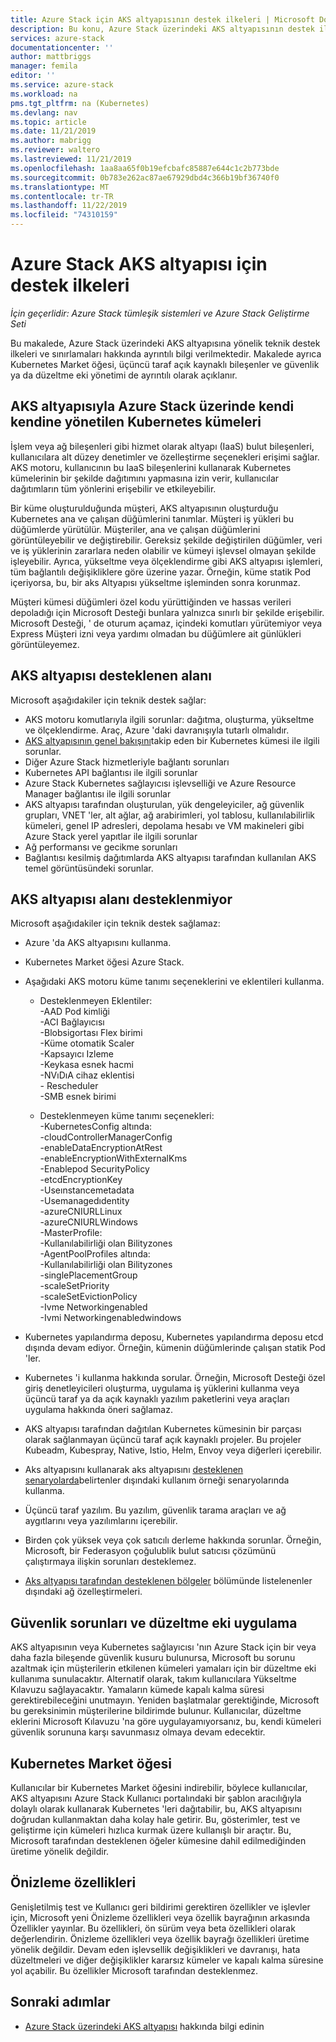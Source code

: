 ```yaml
---
title: Azure Stack için AKS altyapısının destek ilkeleri | Microsoft Docs
description: Bu konu, Azure Stack üzerindeki AKS altyapısının destek ilkelerini içerir.
services: azure-stack
documentationcenter: ''
author: mattbriggs
manager: femila
editor: ''
ms.service: azure-stack
ms.workload: na
pms.tgt_pltfrm: na (Kubernetes)
ms.devlang: nav
ms.topic: article
ms.date: 11/21/2019
ms.author: mabrigg
ms.reviewer: waltero
ms.lastreviewed: 11/21/2019
ms.openlocfilehash: 1aa8aa65f0b19efcbafc85887e644c1c2b773bde
ms.sourcegitcommit: 0b783e262ac87ae67929dbd4c366b19bf36740f0
ms.translationtype: MT
ms.contentlocale: tr-TR
ms.lasthandoff: 11/22/2019
ms.locfileid: "74310159"
---
```

# <a name="support-policies-for-aks-engine-on-azure-stack"></a>Azure Stack AKS altyapısı için destek ilkeleri

*İçin geçerlidir: Azure Stack tümleşik sistemleri ve Azure Stack Geliştirme Seti*

Bu makalede, Azure Stack üzerindeki AKS altyapısına yönelik teknik destek ilkeleri ve sınırlamaları hakkında ayrıntılı bilgi verilmektedir. Makalede ayrıca Kubernetes Market öğesi, üçüncü taraf açık kaynaklı bileşenler ve güvenlik ya da düzeltme eki yönetimi de ayrıntılı olarak açıklanır. 

## <a name="self-managed-kubernetes-clusters-on-azure-stack-with-aks-engine"></a>AKS altyapısıyla Azure Stack üzerinde kendi kendine yönetilen Kubernetes kümeleri

İşlem veya ağ bileşenleri gibi hizmet olarak altyapı (IaaS) bulut bileşenleri, kullanıcılara alt düzey denetimler ve özelleştirme seçenekleri erişimi sağlar. AKS motoru, kullanıcının bu IaaS bileşenlerini kullanarak Kubernetes kümelerinin bir şekilde dağıtımını yapmasına izin verir, kullanıcılar dağıtımların tüm yönlerini erişebilir ve etkileyebilir.

Bir küme oluşturulduğunda müşteri, AKS altyapısının oluşturduğu Kubernetes ana ve çalışan düğümlerini tanımlar. Müşteri iş yükleri bu düğümlerde yürütülür. Müşteriler, ana ve çalışan düğümlerini görüntüleyebilir ve değiştirebilir. Gereksiz şekilde değiştirilen düğümler, veri ve iş yüklerinin zararlara neden olabilir ve kümeyi işlevsel olmayan şekilde işleyebilir. Ayrıca, yükseltme veya ölçeklendirme gibi AKS altyapısı işlemleri, tüm bağlantılı değişikliklere göre üzerine yazar. Örneğin, küme statik Pod içeriyorsa, bu, bir aks Altyapısı yükseltme işleminden sonra korunmaz.

Müşteri kümesi düğümleri özel kodu yürüttiğinden ve hassas verileri depoladığı için Microsoft Desteği bunlara yalnızca sınırlı bir şekilde erişebilir. Microsoft Desteği, ' de oturum açamaz, içindeki komutları yürütemiyor veya Express Müşteri izni veya yardımı olmadan bu düğümlere ait günlükleri görüntüleyemez.

## <a name="aks-engine-supported-areas"></a>AKS altyapısı desteklenen alanı

Microsoft aşağıdakiler için teknik destek sağlar:

-  AKS motoru komutlarıyla ilgili sorunlar: dağıtma, oluşturma, yükseltme ve ölçeklendirme. Araç, Azure 'daki davranışıyla tutarlı olmalıdır.
-  [AKS altyapısının genel bakışını](azure-stack-kubernetes-aks-engine-overview.md)takip eden bir Kubernetes kümesi ile ilgili sorunlar.
-  Diğer Azure Stack hizmetleriyle bağlantı sorunları 
-  Kubernetes API bağlantısı ile ilgili sorunlar
-  Azure Stack Kubernetes sağlayıcısı işlevselliği ve Azure Resource Manager bağlantısı ile ilgili sorunlar
-  AKS altyapısı tarafından oluşturulan, yük dengeleyiciler, ağ güvenlik grupları, VNET 'ler, alt ağlar, ağ arabirimleri, yol tablosu, kullanılabilirlik kümeleri, genel IP adresleri, depolama hesabı ve VM makineleri gibi Azure Stack yerel yapıtlar ile ilgili sorunlar 
-  Ağ performansı ve gecikme sorunları
-  Bağlantısı kesilmiş dağıtımlarda AKS altyapısı tarafından kullanılan AKS temel görüntüsündeki sorunlar. 

## <a name="aks-engine-areas-not-supported"></a>AKS altyapısı alanı desteklenmiyor

Microsoft aşağıdakiler için teknik destek sağlamaz:

-  Azure 'da AKS altyapısını kullanma.
-  Kubernetes Market öğesi Azure Stack.
-  Aşağıdaki AKS motoru küme tanımı seçeneklerini ve eklentileri kullanma.
    -  Desteklenmeyen Eklentiler:  
            -AAD Pod kimliği  
            -ACI Bağlayıcısı  
            -Blobsigortası Flex birimi  
            -Küme otomatik Scaler  
            -Kapsayıcı Izleme  
            -Keykasa esnek hacmi  
            -NVıDıA cihaz eklentisi  
            - Rescheduler  
            -SMB esnek birimi  
        
    -  Desteklenmeyen küme tanımı seçenekleri:  
            -KubernetesConfig altında:  
                    -cloudControllerManagerConfig  
                    -enableDataEncryptionAtRest  
                    -enableEncryptionWithExternalKms  
                    -Enablepod SecurityPolicy  
                    -etcdEncryptionKey  
                    -Useınstancemetadata  
                    -Usemanagedıdentity  
                    -azureCNIURLLinux  
                    -azureCNIURLWindows  
            -MasterProfile:  
                    -Kullanılabilirliği olan Bilityzones  
            -AgentPoolProfiles altında:  
                    -Kullanılabilirliği olan Bilityzones  
                    -singlePlacementGroup  
                    -scaleSetPriority  
                    -scaleSetEvictionPolicy  
                    -Ivme Networkingenabled  
                    -Ivmi Networkingenabledwindows

-  Kubernetes yapılandırma deposu, Kubernetes yapılandırma deposu etcd dışında devam ediyor. Örneğin, kümenin düğümlerinde çalışan statik Pod 'ler.
-  Kubernetes 'i kullanma hakkında sorular. Örneğin, Microsoft Desteği özel giriş denetleyicileri oluşturma, uygulama iş yüklerini kullanma veya üçüncü taraf ya da açık kaynaklı yazılım paketlerini veya araçları uygulama hakkında öneri sağlamaz.
-  AKS altyapısı tarafından dağıtılan Kubernetes kümesinin bir parçası olarak sağlanmayan üçüncü taraf açık kaynaklı projeler. Bu projeler Kubeadm, Kubespray, Native, Istio, Helm, Envoy veya diğerleri içerebilir.
-  Aks altyapısını kullanarak aks altyapısını [desteklenen senaryolarda](azure-stack-kubernetes-aks-engine-overview.md#supported-scenarios-with-the-aks-engine)belirtenler dışındaki kullanım örneği senaryolarında kullanma.
-  Üçüncü taraf yazılım. Bu yazılım, güvenlik tarama araçları ve ağ aygıtlarını veya yazılımlarını içerebilir.
-  Birden çok yüksek veya çok satıcılı derleme hakkında sorunlar. Örneğin, Microsoft, bir Federasyon çoğulublik bulut satıcısı çözümünü çalıştırmaya ilişkin sorunları desteklemez.
-  [Aks altyapısı tarafından desteklenen bölgeler](#aks-engine-supported-areas) bölümünde listelenenler dışındaki ağ özelleştirmeleri.

##  <a name="security-issues-and-patching"></a>Güvenlik sorunları ve düzeltme eki uygulama

AKS altyapısının veya Kubernetes sağlayıcısı 'nın Azure Stack için bir veya daha fazla bileşende güvenlik kusuru bulunursa, Microsoft bu sorunu azaltmak için müşterilerin etkilenen kümeleri yamaları için bir düzeltme eki kullanıma sunulacaktır. Alternatif olarak, takım kullanıcılara Yükseltme Kılavuzu sağlayacaktır. Yamaların kümede kapalı kalma süresi gerektirebileceğini unutmayın. Yeniden başlatmalar gerektiğinde, Microsoft bu gereksinimin müşterilerine bildirimde bulunur. Kullanıcılar, düzeltme eklerini Microsoft Kılavuzu 'na göre uygulayamıyorsanız, bu, kendi kümeleri güvenlik sorununa karşı savunmasız olmaya devam edecektir.

## <a name="kubernetes-marketplace-item"></a>Kubernetes Market öğesi

Kullanıcılar bir Kubernetes Market öğesini indirebilir, böylece kullanıcılar, AKS altyapısını Azure Stack Kullanıcı portalındaki bir şablon aracılığıyla dolaylı olarak kullanarak Kubernetes 'leri dağıtabilir, bu, AKS altyapısını doğrudan kullanmaktan daha kolay hale getirir. Bu, gösterimler, test ve geliştirme için kümeleri hızlıca kurmak üzere kullanışlı bir araçtır. Bu, Microsoft tarafından desteklenen öğeler kümesine dahil edilmediğinden üretime yönelik değildir.

## <a name="preview-features"></a>Önizleme özellikleri

Genişletilmiş test ve Kullanıcı geri bildirimi gerektiren özellikler ve işlevler için, Microsoft yeni Önizleme özellikleri veya özellik bayrağının arkasında Özellikler yayınlar. Bu özellikleri, ön sürüm veya beta özellikleri olarak değerlendirin. Önizleme özellikleri veya özellik bayrağı özellikleri üretime yönelik değildir. Devam eden işlevsellik değişiklikleri ve davranışı, hata düzeltmeleri ve diğer değişiklikler kararsız kümeler ve kapalı kalma süresine yol açabilir. Bu özellikler Microsoft tarafından desteklenmez.

## <a name="next-steps"></a>Sonraki adımlar

- [Azure Stack üzerindeki AKS altyapısı](azure-stack-kubernetes-aks-engine-overview.md) hakkında bilgi edinin